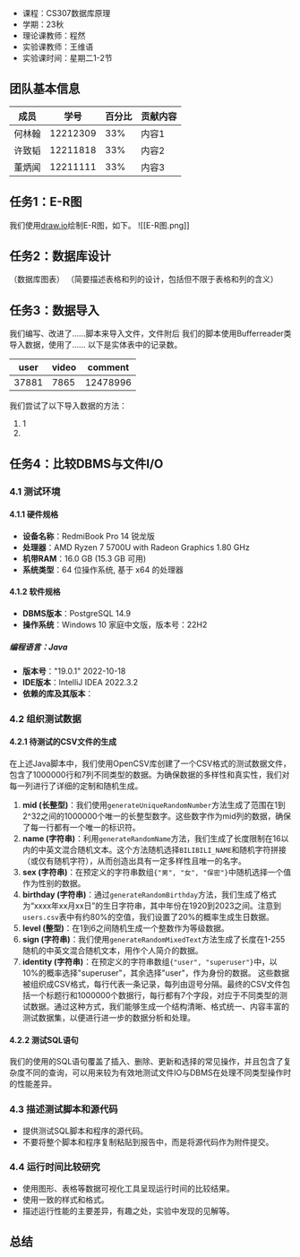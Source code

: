 - 课程：CS307数据库原理
- 学期：23秋
- 理论课教师：程然
- 实验课教师：王维语
- 实验课时间：星期二1-2节
## 团队基本信息
|成员|学号|百分比|贡献内容|
|-|-|-|-|
|何林翰|12212309|33%|内容1|
|许致韬|12211818|33%|内容2|
|董炳闻|12211111|33%|内容3|
## 任务1：E-R图
我们使用[draw.io](https://draw.io)绘制E-R图，如下。
![[E-R图.png]]

## 任务2：数据库设计
（数据库图表）
（简要描述表格和列的设计，包括但不限于表格和列的含义）
## 任务3：数据导入
我们编写、改进了……脚本来导入文件，文件附后
我们的脚本使用Bufferreader类导入数据，使用了……
以下是实体表中的记录数。

|user|video|comment|
|-|-|-|
|37881|7865|12478996|
我们尝试了以下导入数据的方法：
1. 1
2. 
## 任务4：比较DBMS与文件I/O
### 4.1 测试环境
#### 4.1.1 硬件规格
- **设备名称**：RedmiBook Pro 14 锐龙版
- **处理器**：AMD Ryzen 7 5700U with Radeon Graphics 1.80 GHz
- **机带RAM**：16.0 GB (15.3 GB 可用)
- **系统类型**：64 位操作系统, 基于 x64 的处理器
#### 4.1.2 软件规格
- **DBMS版本**：PostgreSQL 14.9
- **操作系统**：Windows 10 家庭中文版，版本号：22H2
##### 编程语言：Java
- **版本号**："19.0.1" 2022-10-18
- **IDE版本**：lntelliJ IDEA 2022.3.2
- **依赖的库及其版本**：
### 4.2 组织测试数据
#### 4.2.1 待测试的CSV文件的生成
在上述Java脚本中，我们使用OpenCSV库创建了一个CSV格式的测试数据文件，包含了1000000行和7列不同类型的数据。为确保数据的多样性和真实性，我们对每一列进行了详细的定制和随机生成。
1. **mid (长整型)**：我们使用`generateUniqueRandomNumber`方法生成了范围在1到2^32之间的1000000个唯一的长整型数字。这些数字作为mid列的数据，确保了每一行都有一个唯一的标识符。
2. **name (字符串)**：利用`generateRandomName`方法，我们生成了长度限制在16以内的中英文混合随机文本。这个方法随机选择`BILIBILI_NAME`和随机字符拼接（或仅有随机字符），从而创造出具有一定多样性且唯一的名字。
3. **sex (字符串)**：在预定义的字符串数组`{"男", "女", "保密"}`中随机选择一个值作为性别的数据。
4. **birthday (字符串)**：通过`generateRandomBirthday`方法，我们生成了格式为“xxxx年xx月xx日”的生日字符串，其中年份在1920到2023之间。注意到`users.csv`表中有约80%的空值，我们设置了20%的概率生成生日数据。
5. **level (整型)**：在1到6之间随机生成一个整数作为等级数据。
6. **sign (字符串)**：我们使用`generateRandomMixedText`方法生成了长度在1-255随机的中英文混合随机文本，用作个人简介的数据。
7. **identity (字符串)**：在预定义的字符串数组`{"user", "superuser"}`中，以10%的概率选择"superuser"，其余选择"user"，作为身份的数据。
这些数据被组织成CSV格式，每行代表一条记录，每列由逗号分隔。最终的CSV文件包括一个标题行和1000000个数据行，每行都有7个字段，对应于不同类型的测试数据。通过这种方式，我们能够生成一个结构清晰、格式统一、内容丰富的测试数据集，以便进行进一步的数据分析和处理。
#### 4.2.2 测试SQL语句
我们的使用的SQL语句覆盖了插入、删除、更新和选择的常见操作，并且包含了复杂度不同的查询，可以用来较为有效地测试文件IO与DBMS在处理不同类型操作时的性能差异。

### 4.3 描述测试脚本和源代码
- 提供测试SQL脚本和程序的源代码。
- 不要将整个脚本和程序复制粘贴到报告中，而是将源代码作为附件提交。

### 4.4 运行时间比较研究

- 使用图形、表格等数据可视化工具呈现运行时间的比较结果。
- 使用一致的样式和格式。
- 描述运行性能的主要差异，有趣之处，实验中发现的见解等。
## 总结

